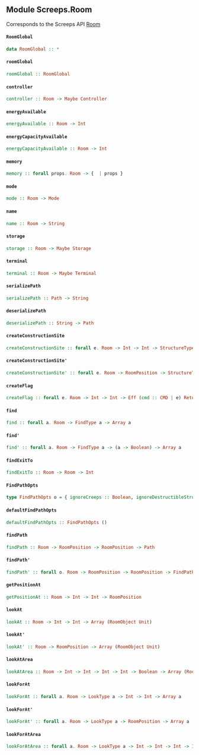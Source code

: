 ## Module Screeps.Room

Corresponds to the Screeps API [Room](http://support.screeps.com/hc/en-us/articles/203079011-Room)

#### `RoomGlobal`

``` purescript
data RoomGlobal :: *
```

#### `roomGlobal`

``` purescript
roomGlobal :: RoomGlobal
```

#### `controller`

``` purescript
controller :: Room -> Maybe Controller
```

#### `energyAvailable`

``` purescript
energyAvailable :: Room -> Int
```

#### `energyCapacityAvailable`

``` purescript
energyCapacityAvailable :: Room -> Int
```

#### `memory`

``` purescript
memory :: forall props. Room -> {  | props }
```

#### `mode`

``` purescript
mode :: Room -> Mode
```

#### `name`

``` purescript
name :: Room -> String
```

#### `storage`

``` purescript
storage :: Room -> Maybe Storage
```

#### `terminal`

``` purescript
terminal :: Room -> Maybe Terminal
```

#### `serializePath`

``` purescript
serializePath :: Path -> String
```

#### `deserializePath`

``` purescript
deserializePath :: String -> Path
```

#### `createConstructionSite`

``` purescript
createConstructionSite :: forall e. Room -> Int -> Int -> StructureType -> Eff (cmd :: CMD | e) ReturnCode
```

#### `createConstructionSite'`

``` purescript
createConstructionSite' :: forall e. Room -> RoomPosition -> StructureType -> Eff (cmd :: CMD | e) ReturnCode
```

#### `createFlag`

``` purescript
createFlag :: forall e. Room -> Int -> Int -> Eff (cmd :: CMD | e) ReturnCode
```

#### `find`

``` purescript
find :: forall a. Room -> FindType a -> Array a
```

#### `find'`

``` purescript
find' :: forall a. Room -> FindType a -> (a -> Boolean) -> Array a
```

#### `findExitTo`

``` purescript
findExitTo :: Room -> Room -> Int
```

#### `FindPathOpts`

``` purescript
type FindPathOpts o = { ignoreCreeps :: Boolean, ignoreDestructibleStructures :: Boolean, ignoreRoads :: Boolean, maxOps :: Int, heuristicWeight :: Number, serialize :: Boolean, maxRooms :: Int | o }
```

#### `defaultFindPathOpts`

``` purescript
defaultFindPathOpts :: FindPathOpts ()
```

#### `findPath`

``` purescript
findPath :: Room -> RoomPosition -> RoomPosition -> Path
```

#### `findPath'`

``` purescript
findPath' :: forall o. Room -> RoomPosition -> RoomPosition -> FindPathOpts o -> Path
```

#### `getPositionAt`

``` purescript
getPositionAt :: Room -> Int -> Int -> RoomPosition
```

#### `lookAt`

``` purescript
lookAt :: Room -> Int -> Int -> Array (RoomObject Unit)
```

#### `lookAt'`

``` purescript
lookAt' :: Room -> RoomPosition -> Array (RoomObject Unit)
```

#### `lookAtArea`

``` purescript
lookAtArea :: Room -> Int -> Int -> Int -> Int -> Boolean -> Array (RoomObject Unit)
```

#### `lookForAt`

``` purescript
lookForAt :: forall a. Room -> LookType a -> Int -> Int -> Array a
```

#### `lookForAt'`

``` purescript
lookForAt' :: forall a. Room -> LookType a -> RoomPosition -> Array a
```

#### `lookForAtArea`

``` purescript
lookForAtArea :: forall a. Room -> LookType a -> Int -> Int -> Int -> Int -> Boolean -> Array a
```


